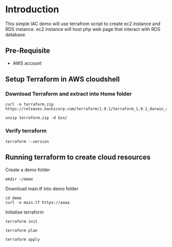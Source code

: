 # Introduction
This simple IAC demo will use terrafrom script to create ec2 instance and RDS instance.
ec2 instance will host php web page that interact with RDS database.

## Pre-Requisite
- AWS account

## Setup Terraform in AWS cloudshell

### Download Terraform and extract into Home folder

```
curl -o terraform.zip https://releases.hashicorp.com/terraform/1.9.1/terraform_1.9.1_darwin_arm64.zip
```
```
unzip terraform.zip -d bin/
```
### Verify terraform
```
terraform --version
```

## Running terraform to create cloud resources 
Create a demo folder
```
mkdir ~/demo
```
Download main.tf into demo folder
```
cd demo
curl -o main.tf https://aaaa
```
Initialise terraform
```
terraform init
```
```
terraform plan
```
```
terraform apply
```


   
